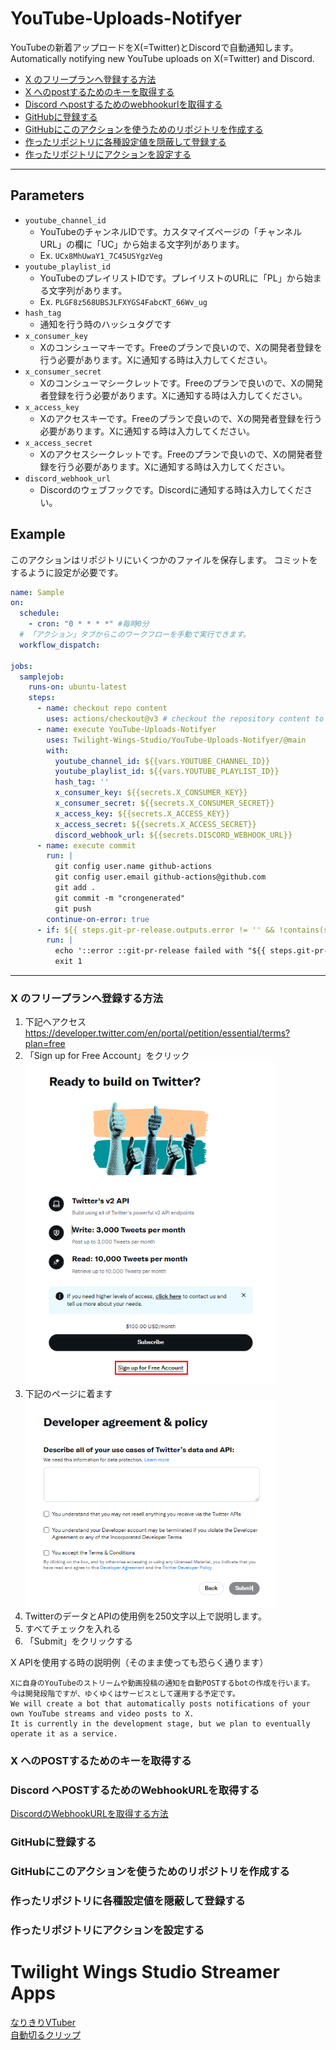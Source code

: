 # YouTube-Uploads-Notifyer

YouTubeの新着アップロードをX(=Twitter)とDiscordで自動通知します。  
Automatically notifying new YouTube uploads on X(=Twitter) and Discord.

- [X のフリープランへ登録する方法](#x-のフリープランへ登録する方法)
- [X へのpostするためのキーを取得する](#x-へのpostするためのキーを取得する)
- [Discord へpostするためのwebhookurlを取得する](#discord-へpostするためのwebhookurlを取得する)
- [GitHubに登録する](#githubに登録する)
- [GitHubにこのアクションを使うためのリポジトリを作成する](#githubにこのアクションを使うためのリポジトリを作成する)
- [作ったリポジトリに各種設定値を隠蔽して登録する](#作ったリポジトリに各種設定値を隠蔽して登録する)
- [作ったリポジトリにアクションを設定する](#作ったリポジトリにアクションを設定する)

***

## Parameters
- `youtube_channel_id`
  - YouTubeのチャンネルIDです。カスタマイズページの「チャンネル URL」の欄に「UC」から始まる文字列があります。
  - Ex. `UCx8MhUwaY1_7C45USYgzVeg`
- `youtube_playlist_id` 
  - YouTubeのプレイリストIDです。プレイリストのURLに「PL」から始まる文字列があります。
  - Ex. `PLGF8z568UBSJLFXYGS4FabcKT_66Wv_ug`
- `hash_tag`
  - 通知を行う時のハッシュタグです
- `x_consumer_key`
  - Xのコンシューマキーです。Freeのプランで良いので、Xの開発者登録を行う必要があります。Xに通知する時は入力してください。
- `x_consumer_secret`
  - Xのコンシューマシークレットです。Freeのプランで良いので、Xの開発者登録を行う必要があります。Xに通知する時は入力してください。
- `x_access_key`
  - Xのアクセスキーです。Freeのプランで良いので、Xの開発者登録を行う必要があります。Xに通知する時は入力してください。
- `x_access_secret`
  - Xのアクセスシークレットです。Freeのプランで良いので、Xの開発者登録を行う必要があります。Xに通知する時は入力してください。
- `discord_webhook_url`
  - Discordのウェブフックです。Discordに通知する時は入力してください。

## Example

このアクションはリポジトリにいくつかのファイルを保存します。
コミットをするように設定が必要です。

```yml
name: Sample
on:
  schedule:
    - cron: "0 * * * *" #毎時0分
  # 「アクション」タブからこのワークフローを手動で実行できます。
  workflow_dispatch:

jobs:
  samplejob:
    runs-on: ubuntu-latest
    steps:
      - name: checkout repo content
        uses: actions/checkout@v3 # checkout the repository content to github runner.
      - name: execute YouTube-Uploads-Notifyer
        uses: Twilight-Wings-Studio/YouTube-Uploads-Notifyer/@main
        with:
          youtube_channel_id: ${{vars.YOUTUBE_CHANNEL_ID}}
          youtube_playlist_id: ${{vars.YOUTUBE_PLAYLIST_ID}}
          hash_tag: ''
          x_consumer_key: ${{secrets.X_CONSUMER_KEY}}
          x_consumer_secret: ${{secrets.X_CONSUMER_SECRET}}
          x_access_key: ${{secrets.X_ACCESS_KEY}}
          x_access_secret: ${{secrets.X_ACCESS_SECRET}}
          discord_webhook_url: ${{secrets.DISCORD_WEBHOOK_URL}}
      - name: execute commit
        run: |
          git config user.name github-actions
          git config user.email github-actions@github.com
          git add .
          git commit -m "crongenerated"
          git push
        continue-on-error: true
      - if: ${{ steps.git-pr-release.outputs.error != '' && !contains(steps.git-pr-release.outputs.error, 'No pull requests to be released') }}
        run: |
          echo '::error ::git-pr-release failed with "${{ steps.git-pr-release.outputs.error }}"'
          exit 1
```
***

### X のフリープランへ登録する方法

1. 下記へアクセス  
   https://developer.twitter.com/en/portal/petition/essential/terms?plan=free
1. 「Sign up for Free Account」をクリック  
   <img src="readme/1.png" alt="attach:cat" title="attach:cat" width="400">
1. 下記のページに着ます  
   <img src="readme/2.png" alt="attach:cat" title="attach:cat" width="400">
1. TwitterのデータとAPIの使用例を250文字以上で説明します。
1. すべてチェックを入れる
1. 「Submit」をクリックする

X APIを使用する時の説明例（そのまま使っても恐らく通ります）
```
Xに自身のYouTubeのストリームや動画投稿の通知を自動POSTするbotの作成を行います。
今は開発段階ですが、ゆくゆくはサービスとして運用する予定です。
We will create a bot that automatically posts notifications of your own YouTube streams and video posts to X.
It is currently in the development stage, but we plan to eventually operate it as a service.
```

### X へのPOSTするためのキーを取得する

### Discord へPOSTするためのWebhookURLを取得する

[DiscordのWebhookURLを取得する方法](https://intercom.help/yoom/ja/articles/7031857-discord%E3%81%AEwebhookurl%E3%82%92%E5%8F%96%E5%BE%97%E3%81%99%E3%82%8B%E6%96%B9%E6%B3%95)

### GitHubに登録する

### GitHubにこのアクションを使うためのリポジトリを作成する

### 作ったリポジトリに各種設定値を隠蔽して登録する

### 作ったリポジトリにアクションを設定する

# Twilight Wings Studio Streamer Apps

[なりきりVTuber](https://store.steampowered.com/app/1632350?utm_source=GitHub&utm_content=YouTube-Uploads-Notifyer)  
[自動切るクリップ](https://store.steampowered.com/app/1632800?utm_source=GitHub&utm_content=YouTube-Uploads-Notifyer)
